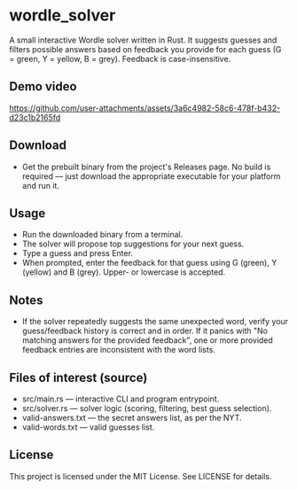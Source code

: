 # wordle_solver

A small interactive Wordle solver written in Rust. It suggests guesses and filters possible answers based on feedback you provide for each guess (G = green, Y = yellow, B = grey). Feedback is case-insensitive.

## Demo video



https://github.com/user-attachments/assets/3a6c4982-58c6-478f-b432-d23c1b2165fd


## Download

- Get the prebuilt binary from the project's Releases page. No build is required — just download the appropriate executable for your platform and run it.

## Usage

- Run the downloaded binary from a terminal.
- The solver will propose top suggestions for your next guess.
- Type a guess and press Enter.
- When prompted, enter the feedback for that guess using G (green), Y (yellow) and B (grey). Upper- or lowercase is accepted.

## Notes

- If the solver repeatedly suggests the same unexpected word, verify your guess/feedback history is correct and in order. If it panics with "No matching answers for the provided feedback", one or more provided feedback entries are inconsistent with the word lists.

## Files of interest (source)

- src/main.rs — interactive CLI and program entrypoint.
- src/solver.rs — solver logic (scoring, filtering, best guess selection).
- valid-answers.txt — the secret answers list, as per the NYT.
- valid-words.txt — valid guesses list.

## License

This project is licensed under the MIT License. See LICENSE for details.
